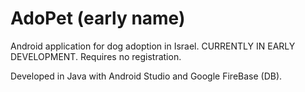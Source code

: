 # AdoPet (early name)
Android application for dog adoption in Israel. CURRENTLY IN EARLY DEVELOPMENT.
Requires no registration.

Developed in Java with Android Studio and Google FireBase (DB).
